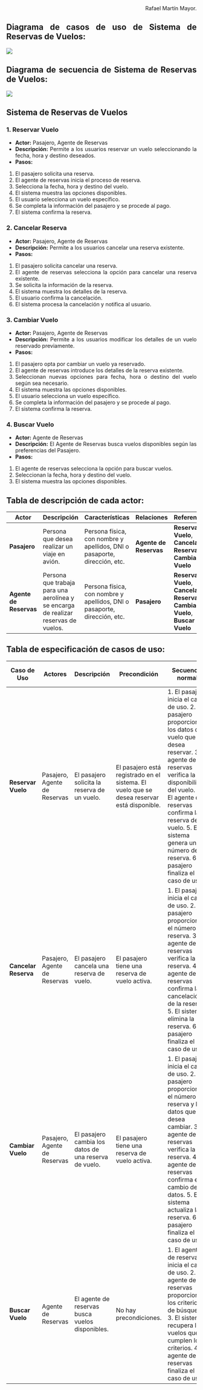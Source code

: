 <div align="justify">

<div align="right">
Rafael Martín Mayor.
</div>

## Diagrama de casos de uso de Sistema de Reservas de Vuelos:

![](Sistema%20de%20Reservas%20de%20Vuelos.drawio.png)

## Diagrama de secuencia de Sistema de Reservas de Vuelos:

![](DS%20Sistema%20de%20Reservas%20de%20Vuelos.drawio.png)

## Sistema de Reservas de Vuelos

### 1. Reservar Vuelo
   - **Actor:** Pasajero, Agente de Reservas
   - **Descripción:** Permite a los usuarios reservar un vuelo seleccionando la fecha, hora y destino deseados.
   - **Pasos:**
   1. El pasajero solicita una reserva.
   2. El agente de reservas inicia el proceso de reserva.
   3. Selecciona la fecha, hora y destino del vuelo.
   4. El sistema muestra las opciones disponibles.
   5. El usuario selecciona un vuelo específico.
   6. Se completa la información del pasajero y se procede al pago.
   7. El sistema confirma la reserva.

### 2. Cancelar Reserva
   - **Actor:** Pasajero, Agente de Reservas
   - **Descripción:** Permite a los usuarios cancelar una reserva existente.
   - **Pasos:**
   1. El pasajero solicita cancelar una reserva.
   2. El agente de reservas selecciona la opción para cancelar una reserva existente.
   3. Se solicita la información de la reserva.
   4. El sistema muestra los detalles de la reserva.
   5. El usuario confirma la cancelación.
   6. El sistema procesa la cancelación y notifica al usuario.

### 3. Cambiar Vuelo
   - **Actor:** Pasajero, Agente de Reservas
   - **Descripción:** Permite a los usuarios modificar los detalles de un vuelo reservado previamente.
   - **Pasos:**
   1. El pasajero opta por cambiar un vuelo ya reservado.
   2. El agente de reservas introduce los detalles de la reserva existente.
   3. Seleccionan nuevas opciones para fecha, hora o destino del vuelo según sea necesario.
   4. El sistema muestra las opciones disponibles.
   5. El usuario selecciona un vuelo específico.
   6. Se completa la información del pasajero y se procede al pago.
   7. El sistema confirma la reserva.

### 4. Buscar Vuelo
   - **Actor:** Agente de Reservas
   - **Descripción:** El Agente de Reservas busca vuelos disponibles según las preferencias del Pasajero.
   - **Pasos:**
   1. El agente de reservas selecciona la opción para buscar vuelos.
   2. Seleccionan la fecha, hora y destino del vuelo.
   3. El sistema muestra las opciones disponibles.

## **Tabla de descripción de cada actor:**

| Actor | Descripción | Características | Relaciones | Referencias | Autor | Fecha |
|---|---|---|---|---|---|---|
| **Pasajero** | Persona que desea realizar un viaje en avión. | Persona física, con nombre y apellidos, DNI o pasaporte, dirección, etc. | **Agente de Reservas** | **Reservar Vuelo**, **Cancelar Reserva**, **Cambiar Vuelo** | Rafael Martín Mayor | 2024-01-28 |
| **Agente de Reservas** | Persona que trabaja para una aerolínea y se encarga de realizar reservas de vuelos. | Persona física, con nombre y apellidos, DNI o pasaporte, dirección, etc. | **Pasajero** | **Reservar Vuelo**, **Cancelar Reserva**, **Cambiar Vuelo**, **Buscar Vuelo** | Rafael Martín Mayor | 2024-01-28 |

## **Tabla de especificación de casos de uso:**

| Caso de Uso | Actores | Descripción | Precondición | Secuencia normal | Postcondición | Excepciones con solución | Autor | Fecha |
|---|---|---|---|---|---|---|---|---|
| **Reservar Vuelo** | Pasajero, Agente de Reservas | El pasajero solicita la reserva de un vuelo. | El pasajero está registrado en el sistema. El vuelo que se desea reservar está disponible. | 1. El pasajero inicia el caso de uso. 2. El pasajero proporciona los datos del vuelo que desea reservar. 3. El agente de reservas verifica la disponibilidad del vuelo. 4. El agente de reservas confirma la reserva del vuelo. 5. El sistema genera un número de reserva. 6. El pasajero finaliza el caso de uso. | El sistema debe almacenar la información de la reserva. El sistema debe notificar al pasajero de la reserva. | El vuelo se encuentra agotado. El pasajero proporciona datos de vuelo incorrectos. El sistema debe mostrar un mensaje de error al pasajero. El sistema debe permitir al pasajero volver a intentar la reserva. | Rafael Martín Mayor | 2024-01-28 |
| **Cancelar Reserva** | Pasajero, Agente de Reservas | El pasajero cancela una reserva de vuelo. | El pasajero tiene una reserva de vuelo activa. | 1. El pasajero inicia el caso de uso. 2. El pasajero proporciona el número de reserva. 3. El agente de reservas verifica la reserva. 4. El agente de reservas confirma la cancelación de la reserva. 5. El sistema elimina la reserva. 6. El pasajero finaliza el caso de uso. | El sistema debe eliminar la reserva de vuelo. El sistema debe notificar al pasajero de la cancelación. | El número de reserva es incorrecto. La reserva ya ha sido cancelada. El sistema debe mostrar un mensaje de error al pasajero. | Rafael Martín Mayor | 2024-01-28 |
| **Cambiar Vuelo** | Pasajero, Agente de Reservas | El pasajero cambia los datos de una reserva de vuelo. | El pasajero tiene una reserva de vuelo activa. | 1. El pasajero inicia el caso de uso. 2. El pasajero proporciona el número de reserva y los datos que desea cambiar. 3. El agente de reservas verifica la reserva. 4. El agente de reservas confirma el cambio de datos. 5. El sistema actualiza la reserva. 6. El pasajero finaliza el caso de uso. | El sistema debe actualizar la reserva de vuelo. El sistema debe notificar al pasajero del cambio. | El número de reserva es incorrecto. Los datos que se desean cambiar son incorrectos. El sistema debe mostrar un mensaje de error al pasajero. | Rafael Martín Mayor | 2024-01-28 |
| **Buscar Vuelo** | Agente de Reservas | El agente de reservas busca vuelos disponibles. | No hay precondiciones. | 1. El agente de reservas inicia el caso de uso. 2. El agente de reservas proporciona los criterios de búsqueda. 3. El sistema recupera los vuelos que cumplen los criterios. 4. El agente de reservas finaliza el caso de uso. | El sistema debe devolver una lista de vuelos que cumplan los criterios. | El sistema debe proporcionar una interfaz de búsqueda intuitiva. | Rafael Martín Mayor | 2024-01-28 |

</div>